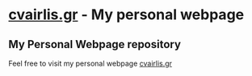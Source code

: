 # [cvairlis.gr](https://cvairlis.gr) - My personal webpage #
## My Personal Webpage repository #

Feel free to visit my personal webpage [cvairlis.gr](https://cvairlis.gr)
